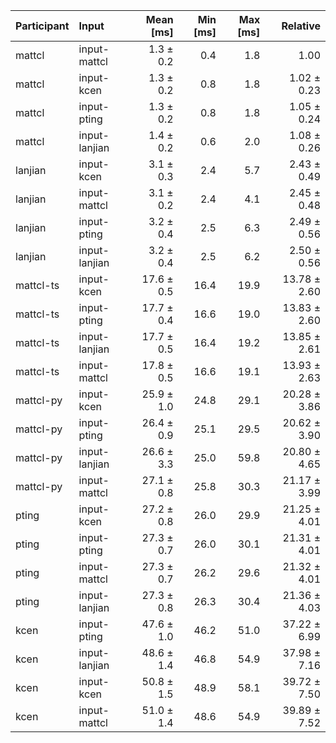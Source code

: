 | Participant | Input | Mean [ms] | Min [ms] | Max [ms] | Relative |
|:---|:---|---:|---:|---:|---:|
| mattcl | input-mattcl | 1.3 ± 0.2 | 0.4 | 1.8 | 1.00 |
| mattcl | input-kcen | 1.3 ± 0.2 | 0.8 | 1.8 | 1.02 ± 0.23 |
| mattcl | input-pting | 1.3 ± 0.2 | 0.8 | 1.8 | 1.05 ± 0.24 |
| mattcl | input-lanjian | 1.4 ± 0.2 | 0.6 | 2.0 | 1.08 ± 0.26 |
| lanjian | input-kcen | 3.1 ± 0.3 | 2.4 | 5.7 | 2.43 ± 0.49 |
| lanjian | input-mattcl | 3.1 ± 0.2 | 2.4 | 4.1 | 2.45 ± 0.48 |
| lanjian | input-pting | 3.2 ± 0.4 | 2.5 | 6.3 | 2.49 ± 0.56 |
| lanjian | input-lanjian | 3.2 ± 0.4 | 2.5 | 6.2 | 2.50 ± 0.56 |
| mattcl-ts | input-kcen | 17.6 ± 0.5 | 16.4 | 19.9 | 13.78 ± 2.60 |
| mattcl-ts | input-pting | 17.7 ± 0.4 | 16.6 | 19.0 | 13.83 ± 2.60 |
| mattcl-ts | input-lanjian | 17.7 ± 0.5 | 16.4 | 19.2 | 13.85 ± 2.61 |
| mattcl-ts | input-mattcl | 17.8 ± 0.5 | 16.6 | 19.1 | 13.93 ± 2.63 |
| mattcl-py | input-kcen | 25.9 ± 1.0 | 24.8 | 29.1 | 20.28 ± 3.86 |
| mattcl-py | input-pting | 26.4 ± 0.9 | 25.1 | 29.5 | 20.62 ± 3.90 |
| mattcl-py | input-lanjian | 26.6 ± 3.3 | 25.0 | 59.8 | 20.80 ± 4.65 |
| mattcl-py | input-mattcl | 27.1 ± 0.8 | 25.8 | 30.3 | 21.17 ± 3.99 |
| pting | input-kcen | 27.2 ± 0.8 | 26.0 | 29.9 | 21.25 ± 4.01 |
| pting | input-pting | 27.3 ± 0.7 | 26.0 | 30.1 | 21.31 ± 4.01 |
| pting | input-mattcl | 27.3 ± 0.7 | 26.2 | 29.6 | 21.32 ± 4.01 |
| pting | input-lanjian | 27.3 ± 0.8 | 26.3 | 30.4 | 21.36 ± 4.03 |
| kcen | input-pting | 47.6 ± 1.0 | 46.2 | 51.0 | 37.22 ± 6.99 |
| kcen | input-lanjian | 48.6 ± 1.4 | 46.8 | 54.9 | 37.98 ± 7.16 |
| kcen | input-kcen | 50.8 ± 1.5 | 48.9 | 58.1 | 39.72 ± 7.50 |
| kcen | input-mattcl | 51.0 ± 1.4 | 48.6 | 54.9 | 39.89 ± 7.52 |
